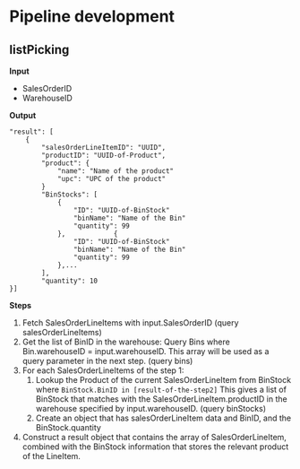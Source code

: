 # Pipeline development

## listPicking

**Input**

* SalesOrderID
* WarehouseID

**Output**
```
"result": [
    {
        "salesOrderLineItemID": "UUID",
        "productID": "UUID-of-Product",
        "product": {
            "name": "Name of the product"
            "upc": "UPC of the product"
        }
        "BinStocks": [
            {
                "ID": "UUID-of-BinStock"
                "binName": "Name of the Bin"
                "quantity": 99
            },            {
                "ID": "UUID-of-BinStock"
                "binName": "Name of the Bin"
                "quantity": 99
            },...
        ],
        "quantity": 10
}]

```

**Steps**

1. Fetch SalesOrderLineItems with input.SalesOrderID (query salesOrderLineItems)
1. Get the list of BinID in the warehouse: Query Bins where Bin.warehouseID = input.warehouseID. This array will be used as a query parameter in the next step. (query bins)
1. For each SalesOrderLineItems of the step 1:
    1. Lookup the Product of the current SalesOrderLineItem from BinStock where `BinStock.BinID in [result-of-the-step2]` This gives a list of BinStock that matches with the SalesOrderLineItem.productID in the warehouse specified by input.warehouseID. (query binStocks)
    1. Create an object that has salesOrderLineItem data and BinID, and the BinStock.quantity
1. Construct a result object that contains the array of SalesOrderLineItem, combined with the BinStock information that stores the relevant product of the LineItem.

